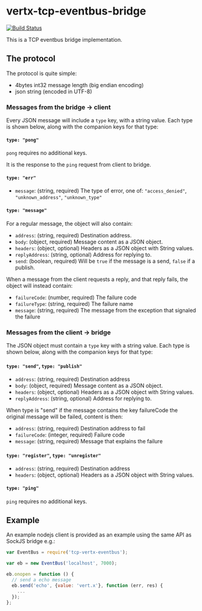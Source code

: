 # vertx-tcp-eventbus-bridge

[![Build Status](https://github.com/vert-x3/vertx-tcp-eventbus-bridge/workflows/CI/badge.svg?branch=master)](https://github.com/vert-x3/vertx-tcp-eventbus-bridge/actions?query=workflow%3ACI)

This is a TCP eventbus bridge implementation.


## The protocol

The protocol is quite simple:

* 4bytes int32 message length (big endian encoding)
* json string (encoded in UTF-8)

### Messages from the bridge -> client

Every JSON message will include a `type` key, with a string
value. Each type is shown below, along with the companion keys for
that type:

#### `type: "pong"`

`pong` requires no additional keys.

It is the response to the `ping` request from client to bridge.

####  `type: "err"`

* `message`: (string, required) The type of error, one of:
  `"access_denied"`, `"unknown_address"`, `"unknown_type"`

#### `type: "message"`

For a regular message, the object will also contain:

* `address`: (string, required) Destination address.
* `body`: (object, required) Message content as a JSON object.
* `headers`: (object, optional) Headers as a JSON object with String values.
* `replyAddress`: (string, optional) Address for replying to.
* `send`: (boolean, required) Will be `true` if the message is a send, `false` if a publish.

When a message from the client requests a reply, and that reply fails,
the object will instead contain:

* `failureCode`: (number, required) The failure code
* `failureType`: (string, required) The failure name
* `message`: (string, required) The message from the exception that signaled the failure

### Messages from the client -> bridge

The JSON object must contain a `type` key with a string value.  Each
type is shown below, along with the companion keys for that type:

#### `type: "send"`, `type: "publish"`

* `address`: (string, required) Destination address
* `body`: (object, required) Message content as a JSON object.
* `headers`: (object, optional) Headers as a JSON object with String values.
* `replyAddress`: (string, optional) Address for replying to.

When type is "send" if the message contains the key failureCode the original message
will be failed, content is then:
* `address`: (string, required) Destination address to fail
* `failureCode`: (integer, required) Failure code
* `message`: (string, required) Message that explains the failure

#### `type: "register"`, `type: "unregister"`

* `address`: (string, required) Destination address
* `headers`: (object, optional) Headers as a JSON object with String values.

#### `type: "ping"`

`ping` requires no additional keys.

## Example

An example nodejs client is provided as an example using the same API as SockJS bridge e.g.:

```js
var EventBus = require('tcp-vertx-eventbus');

var eb = new EventBus('localhost', 7000);

eb.onopen = function () {
  // send a echo message
  eb.send('echo', {value: 'vert.x'}, function (err, res) {
    ...
  });
};
```

